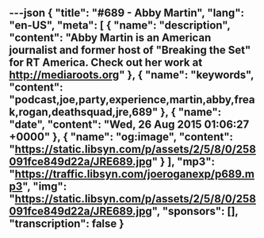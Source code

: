 ---json
{
  "title": "#689 - Abby Martin",
  "lang": "en-US",
  "meta": [
    {
      "name": "description",
      "content": "Abby Martin is an American journalist and former host of \"Breaking the Set\" for RT America. Check out her work at http://mediaroots.org"
    },
    {
      "name": "keywords",
      "content": "podcast,joe,party,experience,martin,abby,freak,rogan,deathsquad,jre,689"
    },
    {
      "name": "date",
      "content": "Wed, 26 Aug 2015 01:06:27 +0000"
    },
    {
      "name": "og:image",
      "content": "https://static.libsyn.com/p/assets/2/5/8/0/258091fce849d22a/JRE689.jpg"
    }
  ],
  "mp3": "https://traffic.libsyn.com/joeroganexp/p689.mp3",
  "img": "https://static.libsyn.com/p/assets/2/5/8/0/258091fce849d22a/JRE689.jpg",
  "sponsors": [],
  "transcription": false
}
---
<episode-header />

<timemark seconds="0" />

<transcribe-call-to-action />

<episode-footer />
